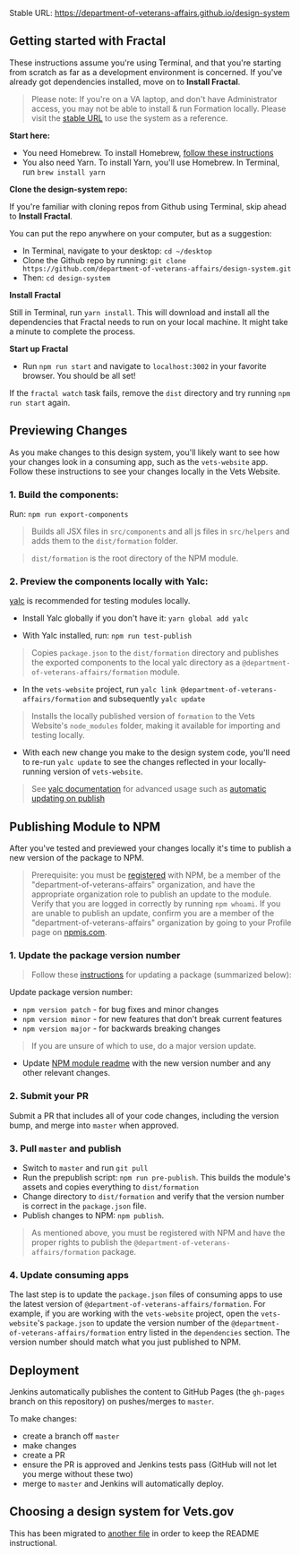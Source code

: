 Stable URL: https://department-of-veterans-affairs.github.io/design-system

## Getting started with Fractal

These instructions assume you're using Terminal, and that you're starting from scratch as far as a development environment is concerned. If you've already got dependencies installed, move on to **Install Fractal**.

> Please note: If you're on a VA laptop, and don't have Administrator access, you may not be able to install & run Formation locally. Please visit the [stable URL](https://department-of-veterans-affairs.github.io/design-system) to use the system as a reference.

**Start here:**

- You need Homebrew. To install Homebrew, [follow these instructions](https://www.howtogeek.com/211541/homebrew-for-os-x-easily-installs-desktop-apps-and-terminal-utilities/)
- You also need Yarn. To install Yarn, you'll use Homebrew. In Terminal, run `brew install yarn`

**Clone the design-system repo:**

If you're familiar with cloning repos from Github using Terminal, skip ahead to **Install Fractal**.

You can put the repo anywhere on your computer, but as a suggestion:
- In Terminal, navigate to your desktop: `cd ~/desktop`
- Clone the Github repo by running: `git clone https://github.com/department-of-veterans-affairs/design-system.git`
- Then: `cd design-system`

**Install Fractal**

Still in Terminal, run `yarn install`. This will download and install all the dependencies that Fractal needs to run on your local machine. It might take a minute to complete the process.

**Start up Fractal**

* Run `npm run start` and navigate to `localhost:3002` in your favorite browser. You should be all set!

If the `fractal watch` task fails, remove the `dist` directory and try running `npm run start` again.

## Previewing Changes

As you make changes to this design system, you'll likely want to see how your changes look in a consuming app, such as the `vets-website` app. Follow these instructions to see your changes locally in the Vets Website.

### 1. Build the components:

Run: `npm run export-components`

> Builds all JSX files in `src/components` and all js files in `src/helpers` and adds them to the `dist/formation` folder.

> `dist/formation` is the root directory of the NPM module.

### 2. Preview the components locally with Yalc:

[yalc](https://github.com/whitecolor/yalc) is recommended for testing modules locally.

* Install Yalc globally if you don't have it: `yarn global add yalc`

* With Yalc installed, run: `npm run test-publish`

> Copies `package.json` to the `dist/formation` directory and publishes the exported components to the local yalc directory as a `@department-of-veterans-affairs/formation` module.

* In the `vets-website` project, run `yalc link @department-of-veterans-affairs/formation` and subsequently `yalc update`

> Installs the locally published version of `formation` to the Vets Website's `node_modules` folder, making it available for importing and testing locally.

* With each new change you make to the design system code, you'll need to re-run `yalc update` to see the changes reflected in your locally-running version of `vets-website`.

> See [yalc documentation](https://www.npmjs.com/package/yalc#usage) for advanced usage such as [automatic updating on publish](https://www.npmjs.com/package/yalc#pushing-updates-automatically-to-all-installations)

## Publishing Module to NPM

After you've tested and previewed your changes locally it's time to publish a new version of the package to NPM.

> Prerequisite: you must be [registered](https://docs.npmjs.com/getting-started/publishing-npm-packages) with NPM, be a member of the "department-of-veterans-affairs" organization, and have the appropriate organization role to publish an update to the module. Verify that you are logged in correctly by running `npm whoami`. If you are unable to publish an update, confirm you are a member of the "department-of-veterans-affairs" organization by going to your Profile page on [npmjs.com](https://www.npmjs.com).

### 1. Update the package version number

> Follow these [instructions](https://docs.npmjs.com/getting-started/publishing-npm-packages#how-to-update-the-version-number) for updating a package (summarized below):

Update package version number:

- `npm version patch` - for bug fixes and minor changes
- `npm version minor` - for new features that don't break current features
- `npm version major` - for backwards breaking changes

> If you are unsure of which to use, do a major version update.

* Update [NPM module readme](module-readme.md) with the new version number and any other relevant changes.

### 2. Submit your PR

Submit a PR that includes all of your code changes, including the version bump, and merge into `master` when approved.

### 3. Pull `master` and publish

* Switch to `master` and run `git pull`
* Run the prepublish script: `npm run pre-publish`. This builds the module's assets and copies everything to `dist/formation`
* Change directory to `dist/formation` and verify that the version number is correct in the `package.json` file.
* Publish changes to NPM: `npm publish`.

> As mentioned above, you must be registered with NPM and have the proper rights to publish the `@department-of-veterans-affairs/formation` package.

### 4. Update consuming apps

The last step is to update the `package.json` files of consuming apps to use the latest version of `@department-of-veterans-affairs/formation`. For example, if you are working with the `vets-website` project, open the `vets-website`'s `package.json` to update the version number of the `@department-of-veterans-affairs/formation` entry listed in the `dependencies` section. The version number should match what you just published to NPM.

## Deployment

Jenkins automatically publishes the content to GitHub Pages (the `gh-pages` branch on this repository) on pushes/merges to `master`.

To make changes:

- create a branch off `master`
- make changes
- create a PR
- ensure the PR is approved and Jenkins tests pass (GitHub will not let you merge without these two)
- merge to `master` and Jenkins will automatically deploy.

## Choosing a design system for Vets.gov

This has been migrated to [another file](research.md) in order to keep the README instructional.
